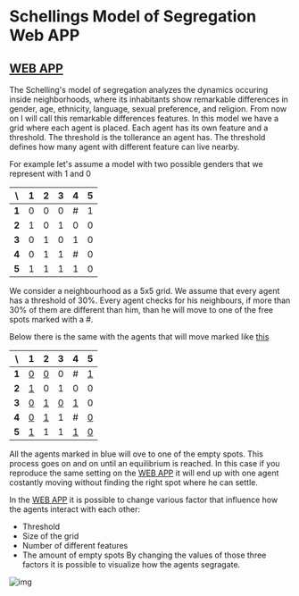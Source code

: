 # Schellings Model of Segregation Web APP
[WEB APP](https://commoningtoys.github.io/SchellingsModelOfSegregation/)
--------------------------------------------
The Schelling's model of segregation analyzes the dynamics occuring inside neighborhoods, where its inhabitants show remarkable differences in gender, age, ethnicity, language, sexual preference, and religion. From now on I will call this remarkable differences features. In this model we have a grid where each agent is placed. Each agent has its own feature and a threshold. The threshold is the tollerance an agent has. The threshold defines how many agent with different feature can live nearby.

For example let's assume a model with two possible genders that we represent with 1 and 0

| \ | 1 |  2  | 3 | 4 | 5 |
| :---: |:---:| :---:| :---: | :---: | :---: |
| **1** | 0 | 0 | 0 | # | 1 |
| **2** | 1 | 0 | 1 | 0 | 0 |
| **3** | 0 | 1 | 0 | 1 | 0 |
| **4** | 0 | 1 | 1 | # | 0 |
| **5** | 1 | 1 | 1 | 1 | 0 |


We consider a neighbourhood as a 5x5 grid. We assume that every agent has a threshold of 30%. Every agent checks for his neighbours, if more than 30% of them are different than him, than he will move to one of the free spots marked with a #.

Below there is the same with the agents that will move marked like [this]()

| \ | 1 |  2  | 3 | 4 | 5 |
| :---: |:---:| :---:| :---: | :---: | :---: |
| **1** | [0]() | [0]() | 0 | # | [1]() |
| **2** | [1]() | 0 | 1 | 0 | 0     |
| **3** | [0]() | [1]() | [0]() | [1]() | 0 |
| **4** | [0]() | [1]() | 1 | # | [0]()|
| **5** | [1]() | 1 | 1 | [1]() | [0]() |

All the agents marked in blue will ove to one of the empty spots. This process goes on and on until an equilibrium is reached. In this case if you reproduce the same setting on the [WEB APP](https://commoningtoys.github.io/SchellingsModelOfSegregation/) it will end up with one agent costantly moving without finding the right spot where he can settle.

In the [WEB APP](https://commoningtoys.github.io/SchellingsModelOfSegregation/) it is possible to change various factor that influence how the agents interact with each other:
* Threshold
* Size of the grid
* Number of different features
* The amount of empty spots
By changing the values of those three factors it is possible to visualize how the agents segragate.


![img](https://user-images.githubusercontent.com/17408277/31388131-4de53844-adcd-11e7-8d40-bd9f60be120a.png)
